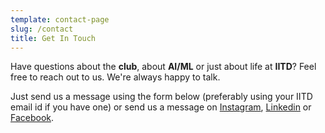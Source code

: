 ```yaml
---
template: contact-page
slug: /contact
title: Get In Touch
---
```

Have questions about the **club**, about **AI/ML** or just about life at **IITD**? Feel free to reach out to us. We're always happy to talk.

Just send us a message using the form below (preferably using your IITD email id if you have one) or send us a message on [Instagram](https://www.instagram.com/aimlc.iitd/), [Linkedin](https://www.linkedin.com/in/RamneetSinghIITD/) or [Facebook](https://www.facebook.com/profile.php?id=100010470312496).